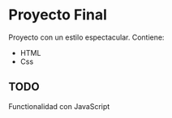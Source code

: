 # Proyecto Final

Proyecto con un estilo espectacular.
Contiene:
* HTML
* Css

## TODO
Functionalidad con JavaScript

